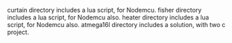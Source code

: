 curtain directory includes a lua script, for Nodemcu.
fisher directory includes a lua script, for Nodemcu also.
heater directory includes a lua script, for Nodemcu also.
atmega16l directory includes a solution, with two c project.
